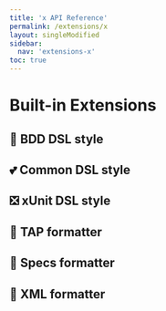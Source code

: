 ```yaml
---
title: 'x API Reference'
permalink: /extensions/x
layout: singleModified
sidebar:
  nav: 'extensions-x'
toc: true
---
```


# Built-in Extensions









































## 👥 BDD DSL style
## 💕 Common DSL style
## ❎ xUnit DSL style
## 📰 TAP formatter
## 📜 Specs formatter
## 📑 XML formatter
